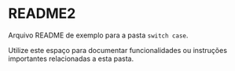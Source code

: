 # README2

Arquivo README de exemplo para a pasta `switch case`.

Utilize este espaço para documentar funcionalidades ou instruções importantes relacionadas a esta pasta.